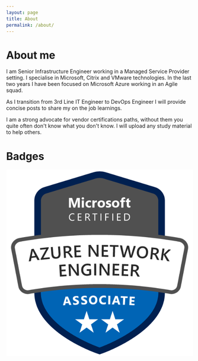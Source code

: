 ```yaml
---
layout: page
title: About
permalink: /about/
---
```


# About me

I am Senior Infrastructure Engineer working in a Managed Service Provider setting. 
I specialise in Microsoft, Citrix and VMware technologies.
In the last two years I have been focused on Microsoft Azure working in an Agile squad.

As I transition from 3rd Line IT Engineer to DevOps Engineer I will provide concise posts to share my on the job learnings. 

I am a strong advocate for vendor certifications paths, without them you quite often don't know what you don't know. I will upload any study material to help others.

# Badges
![Microsoft Certified: Azure Network Engineer Associate](/badges/microsoft-certified-azure-network-engineer-associate.png)